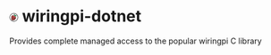 # <img src="https://raw.githubusercontent.com/unosquare/wiringpi-dotnet/master/logos/raspberryio-logo-256.png" alt="pgipio-dotnet" style="width:16px; height:16px" /> wiringpi-dotnet

Provides complete managed access to the popular wiringpi C library
